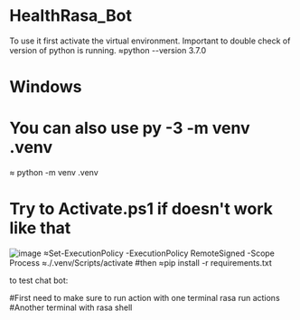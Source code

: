 # HealthRasa_Bot

To use it first activate the virtual environment. Important to double check of version of python is running.
≈python --version
3.7.0
# Windows
# You can also use py -3 -m venv .venv
≈ python -m venv .venv
# Try to Activate.ps1 if doesn't work like that
![image](https://user-images.githubusercontent.com/52780972/162270796-382305f8-7523-4186-bd4e-e1a1011474ee.png)
≈Set-ExecutionPolicy -ExecutionPolicy RemoteSigned -Scope Process
≈./.venv/Scripts/activate
#then
≈pip install -r requirements.txt

to test chat bot:

#First need to make sure to run action with one terminal
rasa run actions
#Another terminal with
rasa shell
